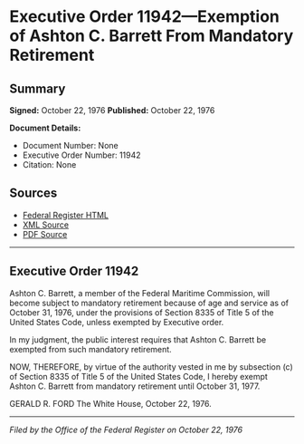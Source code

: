 # Executive Order 11942—Exemption of Ashton C. Barrett From Mandatory Retirement

## Summary

**Signed:** October 22, 1976
**Published:** October 22, 1976

**Document Details:**
- Document Number: None
- Executive Order Number: 11942
- Citation: None

## Sources
- [Federal Register HTML](https://www.presidency.ucsb.edu/documents/executive-order-11942-exemption-ashton-c-barrett-from-mandatory-retirement)
- [XML Source](None)
- [PDF Source](None)

---

## Executive Order 11942

Ashton C. Barrett, a member of the Federal Maritime Commission, will become subject to mandatory retirement because of age and service as of October 31, 1976, under the provisions of Section 8335 of Title 5 of the United States Code, unless exempted by Executive order.

In my judgment, the public interest requires that Ashton C. Barrett be exempted from such mandatory retirement.

NOW, THEREFORE, by virtue of the authority vested in me by subsection (c) of Section 8335 of Title 5 of the United States Code, I hereby exempt Ashton C. Barrett from mandatory retirement until October 31, 1977.

GERALD R. FORD
The White House,
October 22, 1976.

---

*Filed by the Office of the Federal Register on October 22, 1976*
